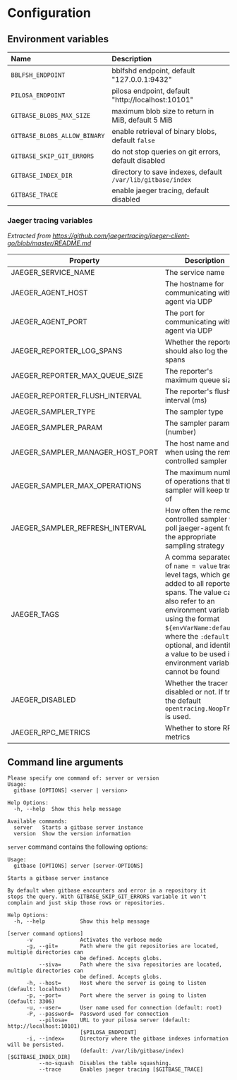 # Configuration

## Environment variables

| Name                         | Description                                                 |
|:-----------------------------|:------------------------------------------------------------|
| `BBLFSH_ENDPOINT`            | bblfshd endpoint, default "127.0.0.1:9432"                  |
| `PILOSA_ENDPOINT`            | pilosa endpoint, default "http://localhost:10101"           |
| `GITBASE_BLOBS_MAX_SIZE`     | maximum blob size to return in MiB, default 5 MiB           |
| `GITBASE_BLOBS_ALLOW_BINARY` | enable retrieval of binary blobs, default `false`           |
| `GITBASE_SKIP_GIT_ERRORS`    | do not stop queries on git errors, default disabled         |
| `GITBASE_INDEX_DIR`          | directory to save indexes, default `/var/lib/gitbase/index` |
| `GITBASE_TRACE`              | enable jaeger tracing, default disabled                     |

### Jaeger tracing variables

*Extracted from https://github.com/jaegertracing/jaeger-client-go/blob/master/README.md*

Property| Description
--- | ---
JAEGER_SERVICE_NAME | The service name
JAEGER_AGENT_HOST | The hostname for communicating with agent via UDP
JAEGER_AGENT_PORT | The port for communicating with agent via UDP
JAEGER_REPORTER_LOG_SPANS | Whether the reporter should also log the spans
JAEGER_REPORTER_MAX_QUEUE_SIZE | The reporter's maximum queue size
JAEGER_REPORTER_FLUSH_INTERVAL | The reporter's flush interval (ms)
JAEGER_SAMPLER_TYPE | The sampler type
JAEGER_SAMPLER_PARAM | The sampler parameter (number)
JAEGER_SAMPLER_MANAGER_HOST_PORT | The host name and port when using the remote controlled sampler
JAEGER_SAMPLER_MAX_OPERATIONS | The maximum number of operations that the sampler will keep track of
JAEGER_SAMPLER_REFRESH_INTERVAL | How often the remotely controlled sampler will poll jaeger-agent for the appropriate sampling strategy
JAEGER_TAGS | A comma separated list of `name = value` tracer level tags, which get added to all reported spans. The value can also refer to an environment variable using the format `${envVarName:default}`, where the `:default` is optional, and identifies a value to be used if the environment variable cannot be found
JAEGER_DISABLED | Whether the tracer is disabled or not. If true, the default `opentracing.NoopTracer` is used.
JAEGER_RPC_METRICS | Whether to store RPC metrics

## Command line arguments

```
Please specify one command of: server or version
Usage:
  gitbase [OPTIONS] <server | version>

Help Options:
  -h, --help  Show this help message

Available commands:
  server   Starts a gitbase server instance
  version  Show the version information
```

`server` command contains the following options:

```
Usage:
  gitbase [OPTIONS] server [server-OPTIONS]

Starts a gitbase server instance

By default when gitbase encounters and error in a repository it
stops the query. With GITBASE_SKIP_GIT_ERRORS variable it won't
complain and just skip those rows or repositories.

Help Options:
  -h, --help           Show this help message

[server command options]
      -v               Activates the verbose mode
      -g, --git=       Path where the git repositories are located, multiple directories can
                       be defined. Accepts globs.
          --siva=      Path where the siva repositories are located, multiple directories can
                       be defined. Accepts globs.
      -h, --host=      Host where the server is going to listen (default: localhost)
      -p, --port=      Port where the server is going to listen (default: 3306)
      -u, --user=      User name used for connection (default: root)
      -P, --password=  Password used for connection
          --pilosa=    URL to your pilosa server (default: http://localhost:10101)
                       [$PILOSA_ENDPOINT]
      -i, --index=     Directory where the gitbase indexes information will be persisted.
                       (default: /var/lib/gitbase/index) [$GITBASE_INDEX_DIR]
          --no-squash  Disables the table squashing.
          --trace      Enables jaeger tracing [$GITBASE_TRACE]
```